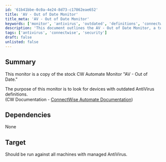 ```yaml
---
id: '61b41bbe-0c0a-4e24-8d73-c17862eae652'
title: 'AV - Out of Date Monitor'
title_meta: 'AV - Out of Date Monitor'
keywords: ['monitor', 'antivirus', 'outdated', 'definitions', 'connectwise']
description: 'This document outlines the AV - Out of Date Monitor, a tool designed to identify devices with outdated AntiVirus definitions in ConnectWise Automate. It serves as a copy of the stock monitor for effective device management and security compliance.'
tags: ['antivirus', 'connectwise', 'security']
draft: false
unlisted: false
---
```


## Summary

This monitor is a copy of the stock CW Automate Monitor "AV - Out of Date."

The purpose of this monitor is to look for devices with outdated AntiVirus definitions.  
(CW Documentation - [ConnectWise Automate Documentation](https://docs.connectwise.com/ConnectWise_Automate_Documentation/070/165/050/080))

## Dependencies

None

## Target

Should be run against all machines with managed AntiVirus.
